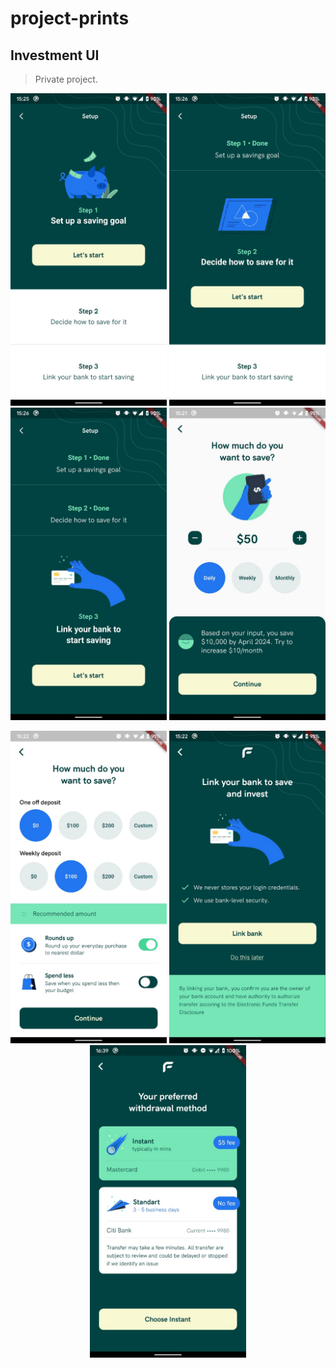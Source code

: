 # project-prints

## Investment UI
> Private project.
<p align="center">
  <img width="250" src="investment-ui/print-001.jpeg">
  <img width="250" src="investment-ui/print-002.jpeg">
  <img width="250" src="investment-ui/print-003.jpeg">
  <img width="250" src="investment-ui/print-004.jpeg">
</p>
<p align="center">
  <img width="250" src="investment-ui/print-005.jpeg">
  <img width="250" src="investment-ui/print-006.jpeg">
  <img width="250" src="investment-ui/print-007.jpeg">
</p>
